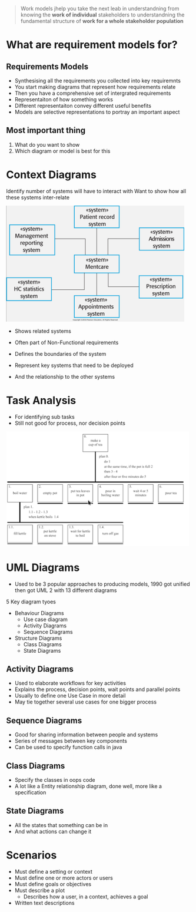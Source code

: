 > Work models jhelp you take the next leab in understandning from knowing the **work of individual** stakeholders to understandning the fundamental structure of **work for a whole stakeholder population**
# What are requirement models for?
## Requirements Models
- Synthesising all the requirements you collected into key requiremnts
- You start making diagrams that represent how requirements relate
- Then you have a comprehensive set of intergrated requirements
- Representaiton of how something works
- Different representaiton convey different useful benefits
- Models are selective representations to portray an important aspect

## Most important thing
1. What do you want to show
2. Which diagram or model is best for this

# Context Diagrams
Identify number of systems will have to interact with
Want to show how all these systems inter-relate

![a1c5076623084a15ef8d35dd2ce2133c.png](../_resources/a1c5076623084a15ef8d35dd2ce2133c-2.png)
- Shows related systems
- Often part of Non-Functional requirements

- Defines the boundaries of the system
- Represent key systems that need to be deployed
- And the relationship to the other systems

# Task Analysis
- For identifying sub tasks
- Still not good for process, nor decision points

![552f8f1c771913580b7cadebdc1aade1.png](../_resources/552f8f1c771913580b7cadebdc1aade1-2.png)

# UML Diagrams
- Used to be 3 popular approaches to producing models, 1990 got unified then got UML 2 with 13 different diagrams

5 Key diagram tyoes
- Behaviour Diagrams
	- Use case diagram
	- Activity Diagrams
	- Sequence Diagrams
- Structure Diagrams
	- Class Diagrams
	- State Diagrams

## Activity Diagrams
- Used to elaborate workflows for key activities
- Explains the process, decision points, wait points and parallel points
- Usually to define one Use Case in more detail
- May tie together several use cases for one bigger process

## Sequence Diagrams
- Good for sharing information between people and systems
- Series of messages between key components
- Can be used to specify function calls in java 

## Class Diagrams
- Specify the classes in oops code
- A lot like a Entity relationship diagram, done well, more like a specification 

## State Diagrams
- All the states that something can be in
- And what actions can change it

# Scenarios
- Must define a setting or context
- Must define one or more actors or users
- Must define goals or objectives 
- Must describe a plot
	- Describes how a user, in a context, achieves a goal
- Written text descriptions

